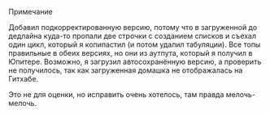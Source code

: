 Примечание

Добавил подкорректированную версию, потому что в загруженной до дедлайна куда-то пропали две строчки с созданием списков и съехал один цикл, который я копипастил (и потом удалил табуляции). Все топы правильные в обеих версиях, но они из аутпута, который я получил в Юпитере. Возможно, я загрузил автосохранённую версию, а проверить не получилось, так как загруженная домашка не отображалась на Гитхабе.

Это не для оценки, но исправить очень хотелось, там правда мелочь-мелочь.
